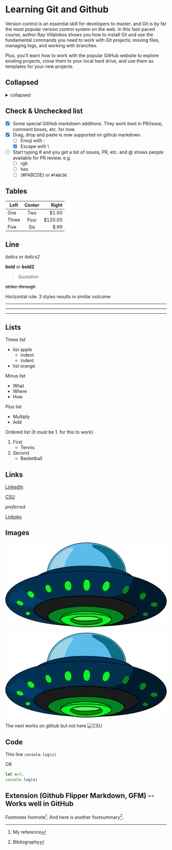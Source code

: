 Learning Git and Github
=

Version control is an essential skill for developers to master, and Git is by far the most popular version control system on the web. In this fast-paced course, author Ray Villalobos shows you how to install Git and use the fundamental commands you need to work with Git projects: moving files, managing logs, and working with branches.

Plus, you'll learn how to work with the popular GitHub website to explore existing projects, clone them to your local hard drive, and use them as templates for your new projects.



Collapsed
---

<details>
    <summary>collapsed</summary>

    # Header
    This is a copy of the collapsed header.
</details>




Check & Unchecked list
---
- [x] Some special GitHub markdown additions. They work best in PR/Issue, comment boxes, etc. for now.
- [x] Drag, drop and paste is now supported on github markdown.
    + [ ] Emoji with :
    + [x] Escape with \
- [ ] Start typing # and you get a list of issues, PR, etc. and @ shows people available for PR review. e.g.
    + [ ] rgb
    + [ ] hex
    + [ ] (#FABCDE) or `#FABCDE`

Tables
------

| Left | Center | Right  |
| ---  | :----: | ---:   |
| One  | Two    | $1.00  |
| Three| Four   | $120.00|
| Five | Six    | $.99   |

Line
---

*italics* or _italics2_

**bold** or __bold2__

> Quotation

~~strike-through~~

Horizontal rule: 3 styles results in similar outcome 
***
---
___


Lists
---

Times list
* list apple
    - indent
    - indent
* list orange

Minus list
- What
- Where
- How

Plus list
+ Multiply
+ Add

Ordered list (It must be 1. for this to work)

1. First
    + Tennis
1. Second
    + Basketball


Links
---

[LinkedIn](www.linkedin.com)

[CSU]

[csu]:www.colostate.edu

_preferred_

[Linkoko][5]

[5]:www.linkedin.com


Images
---

![Alien](ufo.png "Alt text")

[![Linkoko](ufo.png)](www.link-reference-url.com)

The next works on github but not here
![CSU]

[csu]:ufo.png


Code 
---

This line `console.log(x)` 

OR

```js
let x=5;
console.log(x)
```


Extension (Github Flipper Markdown, GFM) -- Works well in GitHub
---

Footnotes
footnote[^1]. And here is another footsummary[^2].

[^1]: My reference
[^2]: Bibliography
